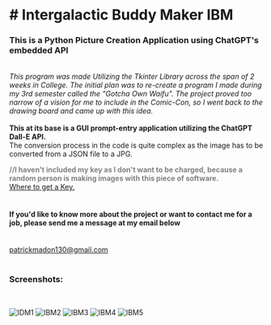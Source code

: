 <h1># Intergalactic Buddy Maker IBM</h1>
 <h3>This is a Python Picture Creation Application using ChatGPT's embedded API</h3>
 <br>
 <i>This program was made Utilizing the Tkinter Library across the span of 2 weeks in College.
 The initial plan was to re-create a program I made during my 3rd semester called the "Gotcha Own Waifu".
 The project proved too narrow of a vision for me to include in the Comic-Con, so I went back to the drawing board and came up with this idea. </i>
 <br>
 <br>
 <b>This at its base is a GUI prompt-entry application utilizing the ChatGPT Dall-E API. </b><br>
 The conversion process in the code is quite complex as the image has to be converted from a JSON file to a JPG.<br>
 
 <b style = color:#808080>//I haven't included my key as I don't want to be charged, because a random person is making images with this piece of software.</b>
<br>
<a href = "https://platform.openai.com/overview">Where to get a Key.</a>
<br>
<br>
<h4>If you'd like to know more about the project or want to contact me for a job, please send me a message at my email below</h4><br>
<a href = "mailto:patrickmadon130@gmail.com">patrickmadon130@gmail.com</a>
<br>
<br>
<h3>Screenshots:</h3><br>

![IDM1](https://github.com/GreenyPM/Intergalactic-Buddy-Maker-IBM/assets/81530437/65b46d49-c99e-4bd2-8170-ea3fda33d0c3)
![IBM2](https://github.com/GreenyPM/Intergalactic-Buddy-Maker-IBM/assets/81530437/17b923f6-c0e0-47ff-8a6f-f90728ece007)
![IBM3](https://github.com/GreenyPM/Intergalactic-Buddy-Maker-IBM/assets/81530437/21cd86ca-3b30-4d50-81e2-b435d0815097)
![IBM4](https://github.com/GreenyPM/Intergalactic-Buddy-Maker-IBM/assets/81530437/de2cb749-ece5-4ea7-8e94-697dc107a2cc)
![IBM5](https://github.com/GreenyPM/Intergalactic-Buddy-Maker-IBM/assets/81530437/8928eef6-abfc-444c-b25b-2fc9e97a6f4a)

